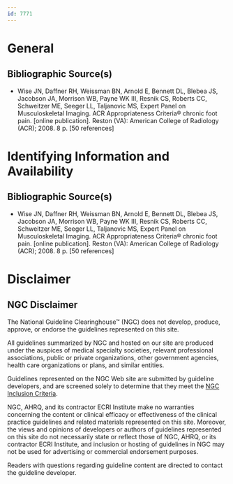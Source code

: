```yaml
---
id: 7771
---
```


# General

## Bibliographic Source(s)

- Wise JN, Daffner RH, Weissman BN, Arnold E, Bennett DL, Blebea JS, Jacobson JA, Morrison WB, Payne WK III, Resnik CS, Roberts CC, Schweitzer ME, Seeger LL, Taljanovic MS, Expert Panel on Musculoskeletal Imaging. ACR Appropriateness Criteria® chronic foot pain. [online publication]. Reston (VA): American College of Radiology (ACR); 2008. 8 p. [50 references]

# Identifying Information and Availability

## Bibliographic Source(s)

- Wise JN, Daffner RH, Weissman BN, Arnold E, Bennett DL, Blebea JS, Jacobson JA, Morrison WB, Payne WK III, Resnik CS, Roberts CC, Schweitzer ME, Seeger LL, Taljanovic MS, Expert Panel on Musculoskeletal Imaging. ACR Appropriateness Criteria® chronic foot pain. [online publication]. Reston (VA): American College of Radiology (ACR); 2008. 8 p. [50 references]

# Disclaimer

## NGC Disclaimer

The National Guideline Clearinghouse™ (NGC) does not develop, produce, approve, or endorse the guidelines represented on this site.

All guidelines summarized by NGC and hosted on our site are produced under the auspices of medical specialty societies, relevant professional associations, public or private organizations, other government agencies, health care organizations or plans, and similar entities.

Guidelines represented on the NGC Web site are submitted by guideline developers, and are screened solely to determine that they meet the [NGC Inclusion Criteria](/help-and-about/summaries/inclusion-criteria).

NGC, AHRQ, and its contractor ECRI Institute make no warranties concerning the content or clinical efficacy or effectiveness of the clinical practice guidelines and related materials represented on this site. Moreover, the views and opinions of developers or authors of guidelines represented on this site do not necessarily state or reflect those of NGC, AHRQ, or its contractor ECRI Institute, and inclusion or hosting of guidelines in NGC may not be used for advertising or commercial endorsement purposes.

Readers with questions regarding guideline content are directed to contact the guideline developer.

